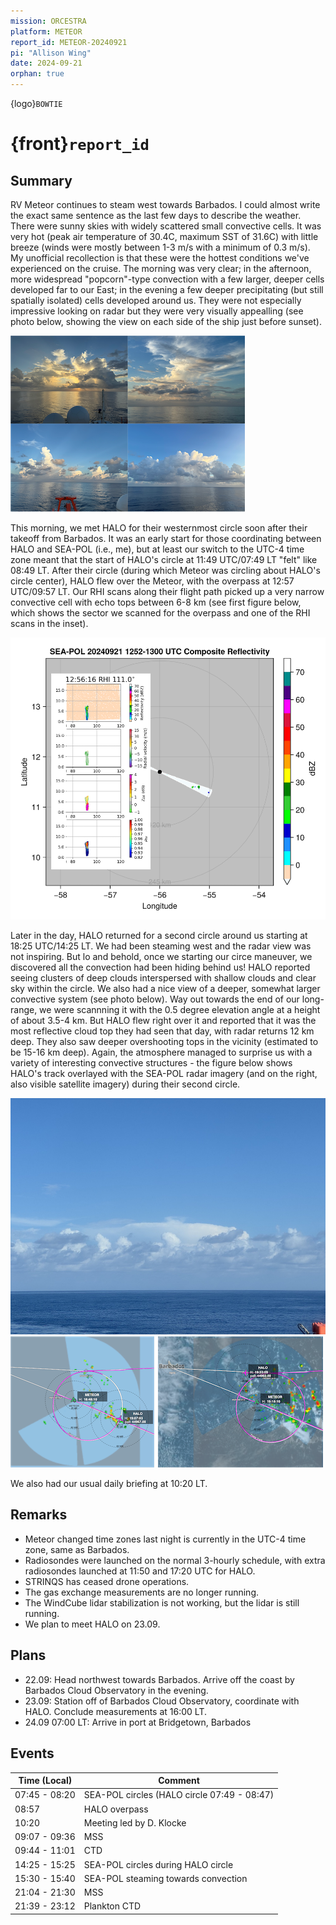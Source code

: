 ```yaml
---
mission: ORCESTRA
platform: METEOR
report_id: METEOR-20240921
pi: "Allison Wing"
date: 2024-09-21
orphan: true
---
```


{logo}`BOWTIE`

# {front}`report_id`

## Summary

RV Meteor continues to steam west towards Barbados. I could almost write the exact same sentence as the last few days to describe the weather. There were sunny skies with widely scattered small convective cells. It was very hot (peak air temperature of 30.4C, maximum SST of 31.6C) with little breeze (winds were mostly between 1-3 m/s with a minimum of 0.3 m/s). My unofficial recollection is that these were the hottest conditions we've experienced on the cruise. The morning was very clear; in the afternoon, more widespread "popcorn"-type convection with a few larger, deeper cells developed far to our East; in the evening a few deeper precipitating (but still spatially isolated) cells developed around us. They were not especially impressive looking on radar but they were very visually appealling (see photo below, showing the view on each side of the ship just before sunset).

![figure](../figures/METEOR/sunset.clouds.21.09.png)

This morning, we met HALO for their westernmost circle soon after their takeoff from Barbados. It was an early start for those coordinating between HALO and SEA-POL (i.e., me), but at least our switch to the UTC-4 time zone meant that the start of HALO's circle at 11:49 UTC/07:49 LT "felt" like 08:49 LT. After their circle (during which Meteor was circling about HALO's circle center), HALO flew over the Meteor, with the overpass at 12:57 UTC/09:57 LT. Our RHI scans along their flight path picked up a very narrow convective cell with echo tops between 6-8 km (see first figure below, which shows the sector we scanned for the overpass and one of the RHI scans in the inset).

![figure](../figures/METEOR/SEAPOL_composite_20240921_1252-1300.png)

Later in the day, HALO returned for a second circle around us starting at 18:25 UTC/14:25 LT. We had been steaming west and the radar view was not inspiring. But lo and behold, once we starting our circe maneuver, we discovered all the convection had been hiding behind us! HALO reported seeing clusters of deep clouds interspersed with shallow clouds and clear sky within the circle. We also had a nice view of a deeper, somewhat larger convective system (see photo below). Way out towards the end of our long-range, we were scannning it with the 0.5 degree elevation angle at a height of about 3.5-4 km. But HALO flew right over it and reported that it was the most reflective cloud top they had seen that day, with radar returns 12 km deep. They also saw deeper overshooting tops in the vicinity (estimated to be 15-16 km deep). Again, the atmosphere managed to surprise us with a variety of interesting convective structures - the figure below shows HALO's track overlayed with the SEA-POL radar imagery (and on the right, also visible satellite imagery) during their second circle. 

![figure](../figures/METEOR/snake.21.09.halo.jpg)
![figure](../figures/METEOR/HALO-SEA-POL-21.09-1900z.png)

We also had our usual daily briefing at 10:20 LT.

## Remarks
- Meteor changed time zones last night is currently in the UTC-4 time zone, same as Barbados.
- Radiosondes were launched on the normal 3-hourly schedule, with extra radiosondes launched at 11:50 and 17:20 UTC for HALO.
- STRINQS has ceased drone operations. 
- The gas exchange measurements are no longer running.
- The WindCube lidar stabilization is not working, but the lidar is still running. 
- We plan to meet HALO on 23.09.

## Plans
- 22.09: Head northwest towards Barbados. Arrive off the coast by Barbados Cloud Observatory in the evening.
- 23.09: Station off of Barbados Cloud Observatory, coordinate with HALO. Conclude measurements at 16:00 LT.
- 24.09 07:00 LT: Arrive in port at Bridgetown, Barbados

## Events

Time (Local) | Comment
------------- | -----
07:45 - 08:20 | SEA-POL circles (HALO circle 07:49 - 08:47)
08:57 | HALO overpass
10:20 | Meeting led by D. Klocke
09:07 - 09:36 | MSS
09:44 - 11:01 | CTD
14:25 - 15:25 | SEA-POL circles during HALO circle 
15:30 - 15:40 | SEA-POL steaming towards convection
21:04 - 21:30 | MSS
21:39 - 23:12| Plankton CTD




